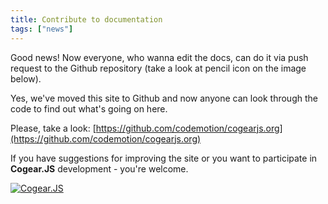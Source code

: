 ```yaml
---
title: Contribute to documentation
tags: ["news"]
---
```


Good news! Now everyone, who wanna edit the docs, can do it via push request to the Github repository (take a look at pencil icon on the image below). 

Yes, we've moved this site to Github and now anyone can look through the code to find out what's going on here.

Please, take a look:
[https://github.com/codemotion/cogearjs.org](https://github.com/codemotion/cogearjs.org)

If you have suggestions for improving the site or you want to participate in **Cogear.JS** development - you're welcome.

[![Cogear.JS](https://i.imgur.com/ojK3FyN.png)](https://github.com/codemotion/cogearjs.org)
